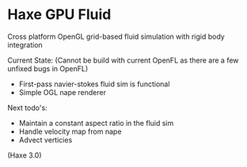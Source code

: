 Haxe GPU Fluid
=============

Cross platform OpenGL grid-based fluid simulation with rigid body integration

Current State:
(Cannot be build with current OpenFL as there are a few unfixed bugs in OpenFL)
- First-pass navier-stokes fluid sim is functional
- Simple OGL nape renderer

Next todo's:
- Maintain a constant aspect ratio in the fluid sim
- Handle velocity map from nape
- Advect verticies

(Haxe 3.0)
